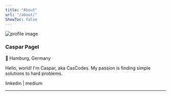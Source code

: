 ```yaml
---
title: "About"
url: "/about/"
ShowToc: false
---
```


![profile image](/wooden_profile.png)
### Caspar Pagel
📍 Hamburg, Germany

Hello, world! I'm Caspar, aka CasCodes. 
My passion is finding simple solutions to hard problems.


linkedin | medium

---